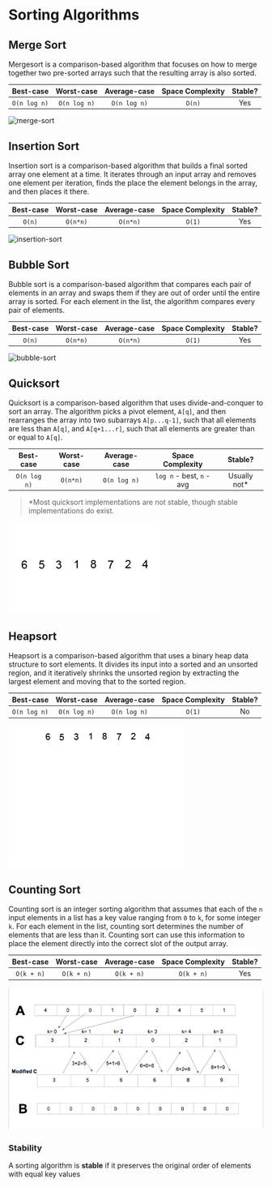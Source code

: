 # Sorting Algorithms

## Merge Sort
Mergesort is a comparison-based algorithm that focuses on how to merge together two pre-sorted arrays such that the resulting array is also sorted.

| Best-case | Worst-case | Average-case | Space Complexity | Stable? |
|:-:|:-:|:-:|:-:|:-:|
| `O(n log n)` | `O(n log n)` | `O(n log n)` | `O(n)` | Yes |

![merge-sort](./images/merge-sort.gif)

## Insertion Sort
Insertion sort is a comparison-based algorithm that builds a final sorted array one element at a time. It iterates through an input array and removes one element per iteration, finds the place the element belongs in the array, and then places it there.

| Best-case | Worst-case | Average-case | Space Complexity | Stable? |
|:-:|:-:|:-:|:-:|:-:|
| `O(n)` | `O(n*n)` | `O(n*n)` | `O(1)` | Yes |


![insertion-sort](./images/insertion-sort.gif)

## Bubble Sort
Bubble sort is a comparison​-based algorithm that compares each pair of elements in an array and swaps them if they are out of order until the entire array is sorted. For each element in the list, the algorithm compares every pair of elements.

| Best-case | Worst-case | Average-case | Space Complexity | Stable? |
|:-:|:-:|:-:|:-:|:-:|
| `O(n)` | `O(n*n)` | `O(n*n)` | `O(1)` | Yes |

![bubble-sort](./images/bubble-sort.gif)

## Quicksort
Quicksort is a comparison-based algorithm that uses divide-and-conquer to sort an array. The algorithm picks a pivot element, `A[q]`, and then rearranges the array into two subarrays `A[p...q-1]`, such that all elements are less than `A[q]`, and `A[q+1...r]`, such that all elements are greater than or equal to `A[q]`.

| Best-case | Worst-case | Average-case | Space Complexity | Stable? |
|:-:|:-:|:-:|:-:|:-:|
| `O(n log n)` | `O(n*n)` | `O(n log n)` | `log n` - best, `n` - avg | Usually not* |

> *Most quicksort implementations are not stable, though stable implementations do exist.

![quick-sort](./images/quick-sort.gif)

## Heapsort
Heapsort is a comparison-based algorithm that uses a binary heap data structure to sort elements. It divides its input into a sorted and an unsorted region, and it iteratively shrinks the unsorted region by extracting the largest element and moving that to the sorted region.

| Best-case | Worst-case | Average-case | Space Complexity | Stable? |
|:-:|:-:|:-:|:-:|:-:|
| `O(n log n)` | `O(n log n)` | `O(n log n)` | `O(1)` | No |

![heap-sort](./images/heap-sort.gif)

## Counting Sort
Counting sort is an integer sorting algorithm that assumes that each of the `n` input elements in a list has a key value ranging from `0` to `k`, for some integer `k`. For each element in the list, counting sort determines the number of elements that are less than it. Counting sort can use this information to place the element directly into the correct slot of the output array.

| Best-case | Worst-case | Average-case | Space Complexity | Stable? |
|:-:|:-:|:-:|:-:|:-:|
| `O(k + n)` | `O(k + n)` | `O(k + n)` | `O(k + n)` | Yes |

![counting-sort](./images/counting-sort.gif)

### Stability
A sorting algorithm is __stable__ if it preserves the original order of elements with equal key values